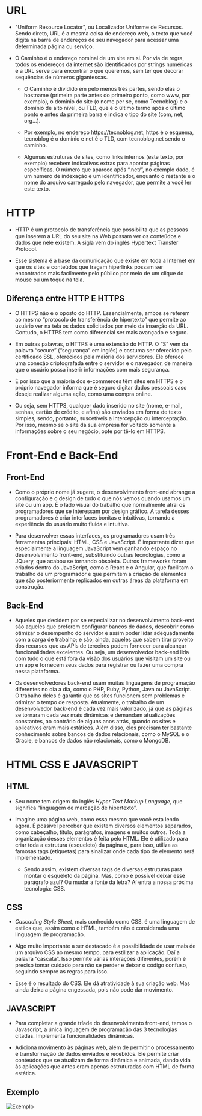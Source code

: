 # URL
* "Uniform Resource Locator", ou Localizador Uniforme de Recursos. Sendo direto, URL é a mesma coisa de endereço web, o texto que você digita na barra de endereços de seu navegador para acessar uma determinada página ou serviço.

* O Caminho é o endereço nominal de um site em si. Por via de regra, todos os endereços da internet são identificados por strings numéricas e a URL serve para encontrar o que queremos, sem ter que decorar sequências de números gigantescas.

    * O Caminho é dividido em pelo menos três partes, sendo elas o hostname (primeira parte antes do primeiro ponto, como www, por exemplo), o domínio do site (o nome per se, como Tecnoblog) e o domínio de alto nível, ou TLD, que é o último termo após o último ponto e antes da primeira barra e indica o tipo do site (com, net, org…).

    * Por exemplo, no endereço https://tecnoblog.net, https é o esquema, tecnoblog é o domínio e net é o TLD, com tecnoblog.net sendo o caminho.

    * Algumas estruturas de sites, como links internos (este texto, por exemplo) recebem indicativos extras para apontar páginas específicas. O número que aparece após “.net/”, no exemplo dado, é um número de indexação e um identificador, enquanto o restante é o nome do arquivo carregado pelo navegador, que permite a você ler este texto.

# HTTP

* HTTP é um protocolo de transferência que possibilita que as pessoas que inserem a URL do seu site na Web possam ver os conteúdos e dados que nele existem. A sigla vem do inglês Hypertext Transfer Protocol.

* Esse sistema é a base da comunicação que existe em toda a Internet em que os sites e conteúdos que tragam hiperlinks possam ser encontrados mais facilmente pelo público por meio de um clique do mouse ou um toque na tela.

## Diferença entre HTTP E HTTPS 

* O HTTPS não é o oposto do HTTP. Essencialmente, ambos se referem ao mesmo “protocolo de transferência de hipertexto” que permite ao usuário ver na tela os dados solicitados por meio da inserção da URL. Contudo, o HTTPS tem como diferencial ser mais avançado e seguro.

* Em outras palavras, o HTTPS é uma extensão do HTTP. O “S” vem da palavra “secure” (“segurança” em inglês) e costuma ser oferecido pelo certificado SSL, oferecidos pela maioria dos servidores. Ele oferece uma conexão criptografada entre o servidor e o navegador, de maneira que o usuário possa inserir informações com mais segurança.

* É por isso que a maioria dos e-commerces têm sites em HTTPS e o próprio navegador informa que é seguro digitar dados pessoais caso deseje realizar alguma ação, como uma compra online.

* Ou seja, sem HTTPS, qualquer dado inserido no site (nome, e-mail, senhas, cartão de crédito, e afins) são enviados em forma de texto simples, sendo, portanto, suscetíveis a intercepção ou interceptação. Por isso, mesmo se o site da sua empresa for voltado somente a informações sobre o seu negócio, opte por tê-lo em HTTPS.

# Front-End e Back-End

## Front-End

* Como o próprio nome já sugere, o desenvolvimento front-end abrange a configuração e o design de tudo o que nós vemos quando usamos um site ou um app. É o lado visual do trabalho que normalmente atrai os programadores que se interessam por design gráfico. A tarefa desses programadores é criar interfaces bonitas e intuitivas, tornando a experiência do usuário muito fluida e intuitiva.

* Para desenvolver essas interfaces, os programadores usam três ferramentas principais: HTML, CSS e JavaScript. É importante dizer que especialmente a linguagem JavaScript vem ganhando espaço no desenvolvimento front-end, substituindo outras tecnologias, como a JQuery, que acabou se tornando obsoleta. Outros frameworks foram criados dentro do JavaScript, como o React e o Angular, que facilitam o trabalho de um programador e que permitem a criação de elementos que são posteriormente replicados em outras áreas da plataforma em construção.

## Back-End

* Aqueles que decidem por se especializar no desenvolvimento back-end são aqueles que preferem configurar bancos de dados, descobrir como otimizar o desempenho do servidor e assim poder lidar adequadamente com a carga de trabalho; e são, ainda, aqueles que sabem tirar proveito dos recursos que as APIs de terceiros podem fornecer para alcançar funcionalidades excelentes. Ou seja, um desenvolvedor back-end lida com tudo o que está fora da visão dos usuários que visitam um site ou um app e fornecem seus dados para registrar ou fazer uma compra nessa plataforma.

* Os desenvolvedores back-end usam muitas linguagens de programação diferentes no dia a dia, como o PHP, Ruby, Python, Java ou JavaScript. O trabalho deles é garantir que os sites funcionem sem problemas e otimizar o tempo de resposta. Atualmente, o trabalho de um desenvolvedor back-end é cada vez mais valorizado, já que as páginas se tornaram cada vez mais dinâmicas e demandam atualizações constantes, ao contrário de alguns anos atrás, quando os sites e aplicativos eram mais estáticos. Além disso, eles precisam ter bastante conhecimento sobre bancos de dados relacionais, como o MySQL e o Oracle, e bancos de dados não relacionais, como o MongoDB.

# HTML CSS E JAVASCRIPT

## HTML
* Seu nome tem origem do inglês *Hyper Text Markup Language*, que significa “linguagem de marcação de hipertexto”.

* Imagine uma página web, como essa mesmo que você esta lendo agora. É possível perceber que existem diversos elementos separados, como cabeçalho, título, parágrafos, imagens e muitos outros. Toda a organização desses elementos é feita pelo HTML. Ele é utilizado para criar toda a estrutura (esqueleto) da página e, para isso, utiliza as famosas tags (etiquetas) para sinalizar onde cada tipo de elemento será implementado.
    * Sendo assim, existem diversas tags de diversas estruturas para montar o esqueleto da página. Mas, como é possível deixar esse parágrafo azul? Ou mudar a fonte da letra? Aí entra a nossa próxima tecnologia: CSS.

## CSS
* *Cascading Style Sheet*, mais conhecido como CSS, é uma linguagem de estilos que, assim como o HTML, também não é considerada uma linguagem de programação.

* Algo muito importante a ser destacado é a possibilidade de usar mais de um arquivo CSS ao mesmo tempo, para estilizar a aplicação. Daí a palavra “cascata”. Isso permite várias interações diferentes, porém é preciso tomar cuidado para não se perder e deixar o código confuso, seguindo sempre as regras para isso.

* Esse é o resultado do CSS. Ele dá atratividade à sua criação web. Mas ainda deixa a página engessada, pois não pode dar movimento. 

## JAVASCRIPT

* Para completar a grande tríade do desenvolvimento front-end, temos o Javascript, a única linguagem de programação das 3 tecnologias citadas. Implementa funcionalidades dinâmicas.

* Adiciona movimento às páginas web, além de permitir o processamento e transformação de dados enviados e recebidos. Ele permite criar conteúdos que se atualizam de forma dinâmica e animada, dando vida às aplicações que antes eram apenas estruturadas com HTML de forma estática.

## Exemplo

![Exemplo](https://www.alura.com.br/artigos/assets/html-css-js/imagem-4.png)
